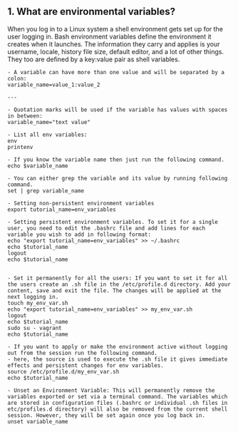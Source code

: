 ## 1. What are environmental variables?
When you log in to a Linux system a shell environment gets set up for the user logging in. Bash environment variables define the environment it creates when it launches. The information they carry and applies is your username, locale, history file size, default editor, and a lot of other things. They too are defined by a key:value pair as shell variables.

```
- A variable can have more than one value and will be separated by a colon:
variable_name=value_1:value_2

---

- Quotation marks will be used if the variable has values with spaces in between:
variable_name="text value"

- List all env variables:
env
printenv

- If you know the variable name then just run the following command.
echo $variable_name

- You can either grep the variable and its value by running following command.
set | grep variable_name

- Setting non-persistent environment variables
export tutorial_name=env_variables

- Setting persistent environment variables. To set it for a single user, you need to edit the .bashrc file and add lines for each variable you wish to add in following format:
echo "export tutorial_name=env_variables" >> ~/.bashrc
echo $tutorial_name
logout
echo $tutorial_name


- Set it permanently for all the users: If you want to set it for all the users create an .sh file in the /etc/profile.d directory. Add your content, save and exit the file. The changes will be applied at the next logging in.
touch my_env_var.sh
echo "export tutorial_name=env_variables" >> my_env_var.sh
logout
echo $tutorial_name
sudo su - vagrant
echo $tutorial_name

- If you want to apply or make the environment active without logging out from the session run the following command.
- here, the source is used to execute the .sh file it gives immediate effects and persistent changes for env variables.
source /etc/profile.d/my_env_var.sh
echo $tutorial_name

- Unset an Environment Variable: This will permanently remove the variables exported or set via a terminal command. The variables which are stored in configuration files (.bashrc or individual .sh files in etc/profiles.d directory) will also be removed from the current shell session. However, they will be set again once you log back in.
unset variable_name
```

